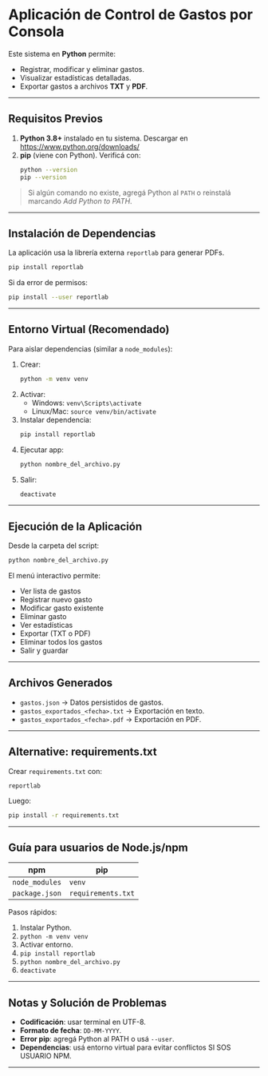 # Aplicación de Control de Gastos por Consola

Este sistema en **Python** permite:

- Registrar, modificar y eliminar gastos.
- Visualizar estadísticas detalladas.
- Exportar gastos a archivos **TXT** y **PDF**.

---

## Requisitos Previos

1. **Python 3.8+** instalado en tu sistema. Descargar en https://www.python.org/downloads/
2. **pip** (viene con Python). Verificá con:
   ```bash
   python --version
   pip --version
   ```

> Si algún comando no existe, agregá Python al `PATH` o reinstalá marcando _Add Python to PATH_.

---

## Instalación de Dependencias

La aplicación usa la librería externa `reportlab` para generar PDFs.

```bash
pip install reportlab
```

Si da error de permisos:

```bash
pip install --user reportlab
```

---

## Entorno Virtual (Recomendado)

Para aislar dependencias (similar a `node_modules`):

1. Crear:
   ```bash
   python -m venv venv
   ```
2. Activar:
   - Windows: `venv\Scripts\activate`
   - Linux/Mac: `source venv/bin/activate`
3. Instalar dependencia:
   ```bash
   pip install reportlab
   ```
4. Ejecutar app:
   ```bash
   python nombre_del_archivo.py
   ```
5. Salir:
   ```bash
   deactivate
   ```

---

## Ejecución de la Aplicación

Desde la carpeta del script:

```bash
python nombre_del_archivo.py
```

El menú interactivo permite:

- Ver lista de gastos
- Registrar nuevo gasto
- Modificar gasto existente
- Eliminar gasto
- Ver estadísticas
- Exportar (TXT o PDF)
- Eliminar todos los gastos
- Salir y guardar

---

## Archivos Generados

- `gastos.json` → Datos persistidos de gastos.
- `gastos_exportados_<fecha>.txt` → Exportación en texto.
- `gastos_exportados_<fecha>.pdf` → Exportación en PDF.

---

## Alternative: requirements.txt

Crear `requirements.txt` con:

```
reportlab
```

Luego:

```bash
pip install -r requirements.txt
```

---

## Guía para usuarios de Node.js/npm

| npm            | pip                |
| -------------- | ------------------ |
| `node_modules` | `venv`             |
| `package.json` | `requirements.txt` |

Pasos rápidos:

1. Instalar Python.
2. `python -m venv venv`
3. Activar entorno.
4. `pip install reportlab`
5. `python nombre_del_archivo.py`
6. `deactivate`

---

## Notas y Solución de Problemas

- **Codificación**: usar terminal en UTF-8.
- **Formato de fecha**: `DD-MM-YYYY`.
- **Error pip**: agregá Python al PATH o usá `--user`.
- **Dependencias**: usá entorno virtual para evitar conflictos SI SOS USUARIO NPM.

---
